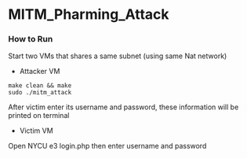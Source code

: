 # MITM_Pharming_Attack

### How to Run
Start two VMs that shares a same subnet (using same Nat network)

- Attacker VM
```
make clean && make
sudo ./mitm_attack
```
After victim enter its username and password,
these information will be printed on terminal


- Victim VM

Open NYCU e3 login.php
then enter username and password

